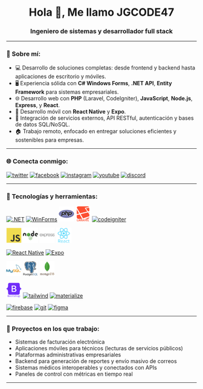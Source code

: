 <h1 align="center">Hola 👋, Me llamo JGCODE47</h1>
<h3 align="center">Ingeniero de sistemas y desarrollador full stack</h3>

---

<h3 align="left">🧠 Sobre mí:</h3>

- 💻 Desarrollo de soluciones completas: desde frontend y backend hasta aplicaciones de escritorio y móviles.
- 🖥️ Experiencia sólida con **C# Windows Forms**, **.NET API**, **Entity Framework** para sistemas empresariales.
- 🌐 Desarrollo web con **PHP** (Laravel, CodeIgniter), **JavaScript**, **Node.js**, **Express**, y **React**.
- 📱 Desarrollo móvil con **React Native** y **Expo**.
- 🧩 Integración de servicios externos, API RESTful, autenticación y bases de datos SQL/NoSQL.
- 🏠 Trabajo remoto, enfocado en entregar soluciones eficientes y sostenibles para empresas.

---

<h3 align="left">🌐 Conecta conmigo:</h3>
<p align="left">
<a href="https://twitter.com/jgcode47" target="blank"><img align="center" src="https://raw.githubusercontent.com/rahuldkjain/github-profile-readme-generator/master/src/images/icons/Social/twitter.svg" alt="twitter" height="30" width="40" /></a>
<a href="https://www.facebook.com/jgcode47/" target="blank"><img align="center" src="https://raw.githubusercontent.com/rahuldkjain/github-profile-readme-generator/master/src/images/icons/Social/facebook.svg" alt="facebook" height="30" width="40" /></a>
<a href="https://www.instagram.com/jgcode47/" target="blank"><img align="center" src="https://raw.githubusercontent.com/rahuldkjain/github-profile-readme-generator/master/src/images/icons/Social/instagram.svg" alt="instagram" height="30" width="40" /></a>
<a href="https://www.youtube.com/channel/UCGQvLD7GPqoh2P0ZPozJjOw" target="blank"><img align="center" src="https://raw.githubusercontent.com/rahuldkjain/github-profile-readme-generator/master/src/images/icons/Social/youtube.svg" alt="youtube" height="30" width="40" /></a>
<a href="https://discord.gg/JGCODE#4641" target="blank"><img align="center" src="https://raw.githubusercontent.com/rahuldkjain/github-profile-readme-generator/master/src/images/icons/Social/discord.svg" alt="discord" height="30" width="40" /></a>
</p>

---

<h3 align="left">🧰 Tecnologías y herramientas:</h3>
<p align="left">
  <!-- Backend -->
  <a href="https://dotnet.microsoft.com/" target="_blank"><img src="https://cdn.worldvectorlogo.com/logos/dot-net-core-7.svg" alt=".NET" width="40" height="40"/></a>
  <a href="https://learn.microsoft.com/en-us/dotnet/desktop/winforms/" target="_blank"><img src="https://upload.wikimedia.org/wikipedia/commons/thumb/0/0d/Windows_Forms_logo.svg/2048px-Windows_Forms_logo.svg.png" alt="WinForms" width="40" height="40"/></a>
  <a href="https://www.php.net" target="_blank"><img src="https://raw.githubusercontent.com/devicons/devicon/master/icons/php/php-original.svg" alt="php" width="40" height="40"/></a>
  <a href="https://laravel.com/" target="_blank"><img src="https://raw.githubusercontent.com/devicons/devicon/master/icons/laravel/laravel-plain-wordmark.svg" alt="laravel" width="40" height="40"/></a>
  <a href="https://codeigniter.com" target="_blank"><img src="https://cdn.worldvectorlogo.com/logos/codeigniter.svg" alt="codeigniter" width="40" height="40"/></a>

  <!-- JavaScript / Node / Frontend -->
  <a href="https://developer.mozilla.org/en-US/docs/Web/JavaScript" target="_blank"><img src="https://raw.githubusercontent.com/devicons/devicon/master/icons/javascript/javascript-original.svg" alt="javascript" width="40" height="40"/></a>
  <a href="https://nodejs.org" target="_blank"><img src="https://raw.githubusercontent.com/devicons/devicon/master/icons/nodejs/nodejs-original-wordmark.svg" alt="nodejs" width="40" height="40"/></a>
  <a href="https://expressjs.com" target="_blank"><img src="https://raw.githubusercontent.com/devicons/devicon/master/icons/express/express-original-wordmark.svg" alt="express" width="40" height="40"/></a>
  <a href="https://reactjs.org/" target="_blank"><img src="https://raw.githubusercontent.com/devicons/devicon/master/icons/react/react-original-wordmark.svg" alt="React" width="40" height="40"/></a>

  <!-- React Native / Mobile -->
  <a href="https://reactnative.dev/" target="_blank"><img src="https://reactnative.dev/img/header_logo.svg" alt="React Native" width="40" height="40"/></a>
  <a href="https://expo.dev/" target="_blank"><img src="https://cdn.worldvectorlogo.com/logos/expo-1.svg" alt="Expo" width="40" height="40"/></a>

  <!-- Bases de datos -->
  <a href="https://www.mysql.com/" target="_blank"><img src="https://raw.githubusercontent.com/devicons/devicon/master/icons/mysql/mysql-original-wordmark.svg" alt="mysql" width="40" height="40"/></a>
  <a href="https://www.postgresql.org" target="_blank"><img src="https://raw.githubusercontent.com/devicons/devicon/master/icons/postgresql/postgresql-original-wordmark.svg" alt="postgresql" width="40" height="40"/></a>
  <a href="https://www.mongodb.com/" target="_blank"><img src="https://raw.githubusercontent.com/devicons/devicon/master/icons/mongodb/mongodb-original-wordmark.svg" alt="mongodb" width="40" height="40"/></a>

  <!-- UI / Diseño -->
  <a href="https://getbootstrap.com" target="_blank"><img src="https://raw.githubusercontent.com/devicons/devicon/master/icons/bootstrap/bootstrap-plain-wordmark.svg" alt="bootstrap" width="40" height="40"/></a>
  <a href="https://tailwindcss.com/" target="_blank"><img src="https://www.vectorlogo.zone/logos/tailwindcss/tailwindcss-icon.svg" alt="tailwind" width="40" height="40"/></a>
  <a href="https://materializecss.com/" target="_blank"><img src="https://raw.githubusercontent.com/prplx/svg-logos/5585531d45d294869c4eaab4d7cf2e9c167710a9/svg/materialize.svg" alt="materialize" width="40" height="40"/></a>

  <!-- Otros -->
  <a href="https://firebase.google.com/" target="_blank"><img src="https://www.vectorlogo.zone/logos/firebase/firebase-icon.svg" alt="firebase" width="40" height="40"/></a>
  <a href="https://git-scm.com/" target="_blank"><img src="https://www.vectorlogo.zone/logos/git-scm/git-scm-icon.svg" alt="git" width="40" height="40"/></a>
  <a href="https://www.figma.com/" target="_blank"><img src="https://www.vectorlogo.zone/logos/figma/figma-icon.svg" alt="figma" width="40" height="40"/></a>
</p>

---

<h3 align="left">🚀 Proyectos en los que trabajo:</h3>

- Sistemas de facturación electrónica
- Aplicaciones móviles para técnicos (lecturas de servicios públicos)
- Plataformas administrativas empresariales
- Backend para generación de reportes y envío masivo de correos
- Sistemas médicos interoperables y conectados con APIs
- Paneles de control con métricas en tiempo real

---

